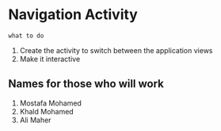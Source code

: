 # Navigation Activity

``` what to do ```

1. Create the activity to switch between the application views
2. Make it interactive


## Names for those who will work

1. Mostafa Mohamed
2. Khald Mohamed
3. Ali Maher


